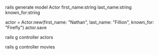 rails generate model Actor first_name:string last_name:string known_for:string

actor = Actor.new(first_name: "Nathan", last_name: "Fillion", known_for: "Firefly")
actor.save

rails g controller actors


rails g controller movies